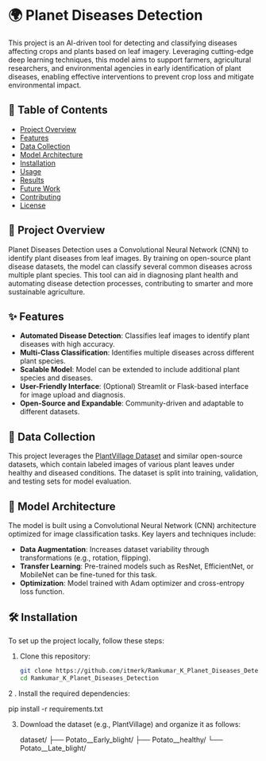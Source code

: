 # 🌍 Planet Diseases Detection

This project is an AI-driven tool for detecting and classifying diseases affecting crops and plants based on leaf imagery. Leveraging cutting-edge deep learning techniques, this model aims to support farmers, agricultural researchers, and environmental agencies in early identification of plant diseases, enabling effective interventions to prevent crop loss and mitigate environmental impact.

## 📝 Table of Contents

- [Project Overview](#project-overview)
- [Features](#features)
- [Data Collection](#data-collection)
- [Model Architecture](#model-architecture)
- [Installation](#installation)
- [Usage](#usage)
- [Results](#results)
- [Future Work](#future-work)
- [Contributing](#contributing)
- [License](#license)

## 🌱 Project Overview

Planet Diseases Detection uses a Convolutional Neural Network (CNN) to identify plant diseases from leaf images. By training on open-source plant disease datasets, the model can classify several common diseases across multiple plant species. This tool can aid in diagnosing plant health and automating disease detection processes, contributing to smarter and more sustainable agriculture.

## ✨ Features

- **Automated Disease Detection**: Classifies leaf images to identify plant diseases with high accuracy.
- **Multi-Class Classification**: Identifies multiple diseases across different plant species.
- **Scalable Model**: Model can be extended to include additional plant species and diseases.
- **User-Friendly Interface**: (Optional) Streamlit or Flask-based interface for image upload and diagnosis.
- **Open-Source and Expandable**: Community-driven and adaptable to different datasets.

## 📂 Data Collection

This project leverages the [PlantVillage Dataset](https://www.kaggle.com/datasets/emmarex/plantdisease) and similar open-source datasets, which contain labeled images of various plant leaves under healthy and diseased conditions. The dataset is split into training, validation, and testing sets for model evaluation.

## 🧠 Model Architecture

The model is built using a Convolutional Neural Network (CNN) architecture optimized for image classification tasks. Key layers and techniques include:

- **Data Augmentation**: Increases dataset variability through transformations (e.g., rotation, flipping).
- **Transfer Learning**: Pre-trained models such as ResNet, EfficientNet, or MobileNet can be fine-tuned for this task.
- **Optimization**: Model trained with Adam optimizer and cross-entropy loss function.

## 🛠️ Installation

To set up the project locally, follow these steps:

1. Clone this repository:
   ```bash
   git clone https://github.com/itmerk/Ramkumar_K_Planet_Diseases_Detection.git
   cd Ramkumar_K_Planet_Diseases_Detection

2 . Install the required dependencies:
   
   pip install -r requirements.txt

3. Download the dataset (e.g., PlantVillage) and organize it as follows:

      dataset/
   ├── Potato__Early_blight/
   ├── Potato__healthy/
   └── Potato__Late_blight/
